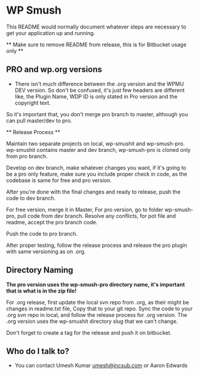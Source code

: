 # WP Smush

This README would normally document whatever steps are necessary to get your application up and running.

** Make sure to remove README from release, this is for Bitbucket usage only **

## PRO and wp.org versions

* There isn't much difference between the .org version and the WPMU DEV version. So don't be confused, it's just few headers are different like, the Plugin Name, WDP ID is only stated in Pro version and the copyright text.

So it's important that, you don't merge pro branch to master, although you can pull master/dev to pro.

** Release Process **


Maintain two separate projects on local, wp-smushit and wp-smush-pro. wp-smushit contains master and dev branch, wp-smush-pro is cloned only from pro branch.


Develop on dev branch, make whatever changes you want, if it's going to be a pro only feature, make sure you include proper check in code, as the codebase is same for free and pro version.

After you're done with the final changes and ready to release, push the code to dev branch.

For free version, merge it in Master, For pro version, go to folder wp-smush-pro, pull code from dev branch. Resolve any conflicts, for pot file and readme, accept the pro branch code.

Push the code to pro branch. 

After proper testing, follow the release process and release the pro plugin with same versioning as on .org.

## Directory Naming

**The pro version uses the wp-smush-pro directory name, it's important that is what is in the zip file!**

For .org release, first update the local svn repo from .org, as their might be changes in readme.txt file, Copy that to your git repo. Sync the code to your .org svn repo in local, and follow the release process for .org version. The .org version uses the wp-smushit directory slug that we can't change.

Don't forget to create a tag for the release and push it on bitbucket.

## Who do I talk to?

* You can contact Umesh Kumar <umesh@incsub.com> or Aaron Edwards
